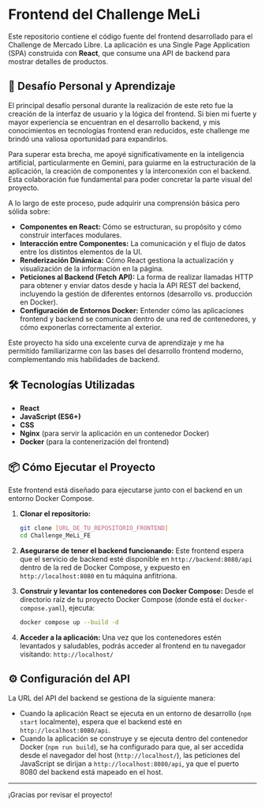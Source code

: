 # Frontend del Challenge MeLi

Este repositorio contiene el código fuente del frontend desarrollado para el Challenge de Mercado Libre. La aplicación es una Single Page Application (SPA) construida con **React**, que consume una API de backend para mostrar detalles de productos.

## 🚀 Desafío Personal y Aprendizaje

El principal desafío personal durante la realización de este reto fue la creación de la interfaz de usuario y la lógica del frontend. Si bien mi fuerte y mayor experiencia se encuentran en el desarrollo backend, y mis conocimientos en tecnologías frontend eran reducidos, este challenge me brindó una valiosa oportunidad para expandirlos.

Para superar esta brecha, me apoyé significativamente en la inteligencia artificial, particularmente en Gemini, para guiarme en la estructuración de la aplicación, la creación de componentes y la interconexión con el backend. Esta colaboración fue fundamental para poder concretar la parte visual del proyecto.

A lo largo de este proceso, pude adquirir una comprensión básica pero sólida sobre:

* **Componentes en React:** Cómo se estructuran, su propósito y cómo construir interfaces modulares.
* **Interacción entre Componentes:** La comunicación y el flujo de datos entre los distintos elementos de la UI.
* **Renderización Dinámica:** Cómo React gestiona la actualización y visualización de la información en la página.
* **Peticiones al Backend (Fetch API):** La forma de realizar llamadas HTTP para obtener y enviar datos desde y hacia la API REST del backend, incluyendo la gestión de diferentes entornos (desarrollo vs. producción en Docker).
* **Configuración de Entornos Docker:** Entender cómo las aplicaciones frontend y backend se comunican dentro de una red de contenedores, y cómo exponerlas correctamente al exterior.

Este proyecto ha sido una excelente curva de aprendizaje y me ha permitido familiarizarme con las bases del desarrollo frontend moderno, complementando mis habilidades de backend.

## 🛠️ Tecnologías Utilizadas

* **React**
* **JavaScript (ES6+)**
* **CSS**
* **Nginx** (para servir la aplicación en un contenedor Docker)
* **Docker** (para la contenerización del frontend)

## 📦 Cómo Ejecutar el Proyecto

Este frontend está diseñado para ejecutarse junto con el backend en un entorno Docker Compose.

1.  **Clonar el repositorio:**
    ```bash
    git clone [URL_DE_TU_REPOSITORIO_FRONTEND]
    cd Challenge_MeLi_FE
    ```
2.  **Asegurarse de tener el backend funcionando:**
    Este frontend espera que el servicio de backend esté disponible en `http://backend:8080/api` dentro de la red de Docker Compose, y expuesto en `http://localhost:8080` en tu máquina anfitriona.

3.  **Construir y levantar los contenedores con Docker Compose:**
    Desde el directorio raíz de tu proyecto Docker Compose (donde está el `docker-compose.yaml`), ejecuta:
    ```bash
    docker compose up --build -d
    ```

4.  **Acceder a la aplicación:**
    Una vez que los contenedores estén levantados y saludables, podrás acceder al frontend en tu navegador visitando:
    `http://localhost/`

## ⚙️ Configuración del API

La URL del API del backend se gestiona de la siguiente manera:

* Cuando la aplicación React se ejecuta en un entorno de desarrollo (`npm start` localmente), espera que el backend esté en `http://localhost:8080/api`.
* Cuando la aplicación se construye y se ejecuta dentro del contenedor Docker (`npm run build`), se ha configurado para que, al ser accedida desde el navegador del host (`http://localhost/`), las peticiones del JavaScript se dirijan a `http://localhost:8080/api`, ya que el puerto 8080 del backend está mapeado en el host.

---

¡Gracias por revisar el proyecto!